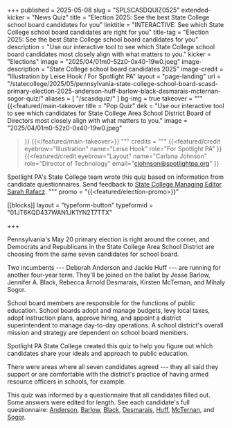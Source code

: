 +++
published = 2025-05-08
slug = "SPLSCASDQUIZ0525"
extended-kicker = "News Quiz"
title = "Election 2025: See the best State College school board candidates for you"
linktitle = "INTERACTIVE: See which State College school board candidates are right for you"
title-tag = "Election 2025: See the best State College school board candidates for you"
description = "Use our interactive tool to see which State College school board candidates most closely align with what matters to you."
kicker = "Elections"
image = "2025/04/01m0-52z0-0x40-19w0.joeg"
image-description = "State College school board candidates 2025"
image-credit = "Illustration by Leise Hook / For Spotlight PA"
layout = "page-landing"
url = "/statecollege/2025/05/pennsylvania-state-college-school-board-scasd-primary-election-2025-anderson-huff-barlow-black-desmarais-mcternan-sogor-quiz/"
aliases = [
  "/scasdquiz/"
]
bg-img = true
takeover = """
{{<featured/main-takeover
  title = "Pop Quiz"
  dek = "Use our interactive tool to see which candidates for State College Area School District Board of Directors most closely align with what matters to you."
  image = "2025/04/01m0-52z0-0x40-19w0.jpeg"
>}}
{{</featured/main-takeover>}}
"""
credits = """
  {{<featured/credit
    eyebrow="Illustration"
    name="Leise Hook"
    role="For Spotlight PA"
  >}}
  {{<featured/credit
      eyebrow="Layout"
      name="Carlana Johnson"
      role="Director of Technology"
      email="cjohnson@spotlightpa.org"
  >}}

  <span class="spl-links-navy">Spotlight PA's State College team wrote this quiz based on information from candidate questionnaires. Send feedback to [State College Managing Editor Sarah Rafacz](mailto:srafacz@spotlightpa.org).</span>
  """
promo = "{{<featured/election-promo>}}"

[[blocks]]
  layout = "typeform-button"
  typeformid = "01JT6KQD437WAN1JK1YN2T7TTX"

+++

Pennsylvania's May 20 primary election is right around the corner, and Democrats and Republicans in the State College Area School District are choosing from the same seven candidates for school board.

Two incumbents --- Deborah Anderson and Jackie Huff --- are running for another four-year term. They'll be joined on the ballot by Jesse Barlow, Jennifer A. Black, Rebecca Arnold Desmarais, Kirsten McTernan, and Mihaly Sogor.

School board members are responsible for the functions of public education. School boards adopt and manage budgets, levy local taxes, adopt instruction plans, approve hiring, and appoint a district superintendent to manage day-to-day operations. A school district's overall mission and strategy are dependent on school board members.

Spotlight PA State College created this quiz to help you figure out which candidates share your ideals and approach to public education.

There were areas where all seven candidates agreed --- they all said they support or are comfortable with the district's practice of having armed resource officers in schools, for example.

This quiz was informed by a questionnaire that all candidates filled out. Some answers were edited for length. See each candidate's full questionnaire: [Anderson](https://www.documentcloud.org/documents/25928825-deborah-anderson-spotlight-pa-state-college-school-board-questionnaire/#document/p1), [Barlow](https://www.documentcloud.org/documents/25928828-jesse-barlow-spotlight-pa-state-college-school-board-questionnaire/#document/p1), [Black](https://www.documentcloud.org/documents/25928826-jennifer-black-spotlight-pa-state-college-school-board-questionnaire/#document/p1), [Desmarais](https://www.documentcloud.org/documents/25928830-rebecca-arnold-desmarais-spotlight-pa-state-college-school-board-questionnaire/#document/p1), [Huff](https://www.documentcloud.org/documents/25928829-jackie-huff-spotlight-pa-state-college-school-board-questionnaire/#document/p1), [McTernan](https://www.documentcloud.org/documents/25928824-kirsten-mcternan-spotlight-pa-state-college-school-board-questionnaire/#document/p1), and [Sogor](https://www.documentcloud.org/documents/25928827-mihaly-sogor-spotlight-pa-state-college-school-board-questionnaire/#document/p1).
